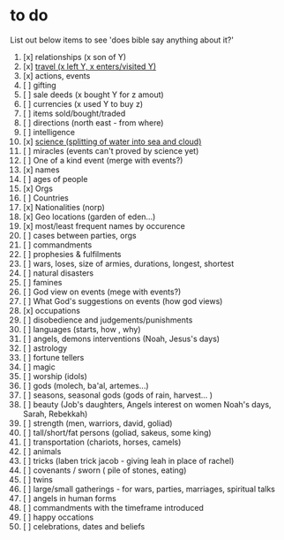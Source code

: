 # to do

List out below items to see 'does bible say anything about it?'

1. [x] relationships (x son of Y)
2. [x] [travel (x left Y, x enters/visited Y)][2]
3. [x] actions, events
4. [ ] gifting
5. [ ] sale deeds (x bought Y for z amout)
6. [ ] currencies (x used Y to buy z)
7. [ ] items sold/bought/traded
8. [ ] directions (north east - from where)
9. [ ] intelligence
10. [x] [science (splitting of water into sea and cloud)][10]
11. [ ] miracles (events can't proved by science yet)
12. [ ] One of a kind event (merge with events?)
13. [x] names
14. [ ] ages of people
15. [x] Orgs
16. [ ] Countries
17. [x] Nationalities (norp)
18. [x] Geo locations (garden of eden...)
19. [x] most/least frequent names by occurence
20. [ ] cases between parties, orgs
21. [ ] commandments
22. [ ] prophesies & fulfilments
23. [ ] wars, loses, size of armies, durations, longest, shortest
24. [ ] natural disasters
25. [ ] famines
26. [ ] God view on events (mege with events?)
27. [ ] What God's suggestions on events (how god views)
28. [x] occupations
29. [ ] disobedience and judgements/punishments
30. [ ] languages (starts, how , why)
31. [ ] angels, demons interventions (Noah, Jesus's days)
32. [ ] astrology
33. [ ] fortune tellers
34. [ ] magic
35. [ ] worship (idols)
36. [ ] gods (molech, ba'al, artemes...)
37. [ ] seasons, seasonal gods (gods of rain, harvest... )
38. [ ] beauty (Job's daughters, Angels interest on women Noah's days, Sarah, Rebekkah)
39. [ ] strength (men, warriors, david, goliad)
40. [ ] tall/short/fat persons (goliad, sakeus, some king)
41. [ ] transportation (chariots, horses, camels)
42. [ ] animals
43. [ ] tricks (laben trick jacob - giving leah in place of rachel)
44. [ ] covenants / sworn ( pile of stones, eating)
45. [ ] twins
46. [ ] large/small gatherings - for wars, parties, marriages, spiritual talks
47. [ ] angels in human forms
48. [ ] commandments with the timeframe introduced
49. [ ] happy occations
50. [ ] celebrations, dates and beliefs

[10]: https://gitea.robert.net/genesisInc/bible-analysis/releases/tag/science-facts
[2]: https://gitea.robert.net/genesisInc/bible-analysis/releases/tag/travel-with-map
